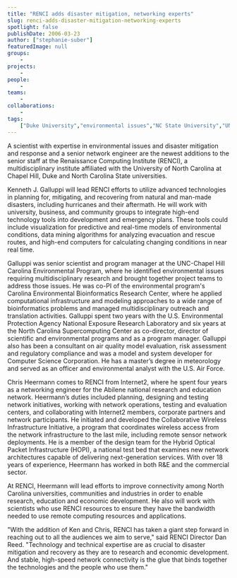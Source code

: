 ```yaml
---
title: "RENCI adds disaster mitigation, networking experts"
slug: renci-adds-disaster-mitigation-networking-experts
spotlight: false
publishDate: 2006-03-23
author: ["stephanie-suber"]
featuredImage: null
groups:
    - 
projects:
    - 
people:
    - 
teams: 
    - 
collaborations:
    - 
tags:
    ["Duke University","environmental issues","NC State University","UNC - Chapel Hill"]
---
```

A scientist with expertise in environmental issues and disaster mitigation and response and a senior network engineer are the newest additions to the senior staff at the Renaissance Computing Institute (RENCI), a multidisciplinary institute affiliated with the University of North Carolina at Chapel Hill, Duke and North Carolina State universities.<!--more-->

Kenneth J. Galluppi will lead RENCI efforts to utilize advanced technologies in planning for, mitigating, and recovering from natural and man-made disasters, including hurricanes and their aftermath. He will work with university, business, and community groups to integrate high-end technology tools into development and emergency plans. These tools could include visualization for predictive and real-time models of environmental conditions, data mining algorithms for analyzing evacuation and rescue routes, and high-end computers for calculating changing conditions in near real time.

Galluppi was senior scientist and program manager at the UNC-Chapel Hill Carolina Environmental Program, where he identified environmental issues requiring multidisciplinary research and brought together project teams to address those issues. He was co-PI of the environmental program's Carolina Environmental Bioinformatics Research Center, where he applied computational infrastructure and modeling approaches to a wide range of bioinformatics problems and managed multidisciplinary outreach and translation activities. Galluppi spent two years with the U.S. Environmental Protection Agency National Exposure Research Laboratory and six years at the North Carolina Supercomputing Center as co-director, director of scientific and environmental programs and as a program manager. Galluppi also has been a consultant on air quality model evaluation, risk assessment and regulatory compliance and was a model and system developer for Computer Science Corporation. He has a master’s degree in meteorology and served as an officer and environmental analyst with the U.S. Air Force.

Chris Heermann comes to RENCI from Internet2, where he spent four years as a networking engineer for the Abilene national research and education network. Heermann’s duties included planning, designing and testing network initiatives, working with network operations, testing and evaluation centers, and collaborating with Internet2 members, corporate partners and network participants. He initiated and developed the Collaborative Wireless Infrastructure Initiative, a program that coordinates wireless access from the network infrastructure to the last mile, including remote sensor network deployments. He is a member of the design team for the Hybrid Optical Packet Infrastructure (HOPI), a national test bed that examines new network architectures capable of delivering next-generation services. With over 18 years of experience, Heermann has worked in both R&amp;E and the commercial sector.

At RENCI, Heermann will lead efforts to improve connectivity among North Carolina universities, communities and industries in order to enable research, education and economic development. He also will work with scientists who use RENCI resources to ensure they have the bandwidth needed to use remote computing resources and applications.

"With the addition of Ken and Chris, RENCI has taken a giant step forward in reaching out to all the audiences we aim to serve," said RENCI Director Dan Reed. "Technology and technical expertise are as crucial to disaster mitigation and recovery as they are to research and economic development. And stable, high-speed network connectivity is the glue that binds together the technologies and the people who use them."
